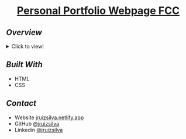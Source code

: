<h1 align="center"><a href="https://jruizsilva.netlify.app">Personal Portfolio Webpage FCC</a></h1>

## _Overview_

<details>
  <summary>Click to view!</summary>
  <img src="marketplace.gif">
</details>

## _Built With_

- HTML
- CSS

## _Contact_

- Website [jruizsilva.netlify.app](https://jruizsilva.netlify.app/)
- GitHub [@jruizsilva](https://github.com/jruizsilva)
- Linkedin [@jruizsilva](https://www.linkedin.com/in/jruizsilva/)
